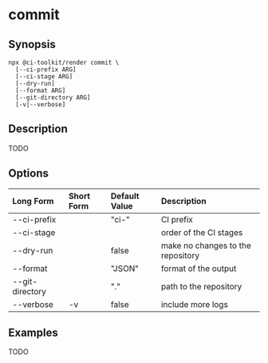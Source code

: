 # commit

## Synopsis

```shell
npx @ci-toolkit/render commit \ 
  [--ci-prefix ARG] 
  [--ci-stage ARG]
  [--dry-run] 
  [--format ARG] 
  [--git-directory ARG]
  [-v|--verbose]
```

## Description

TODO

## Options

| Long Form         | Short Form | Default Value | Description |
| :---              | :---       | :---          | :--- |
| --ci-prefix       | <NONE>     | "ci-"         | CI prefix |
| --ci-stage        | <NONE>     | <NONE>        | order of the CI stages | 
| --dry-run         | <NONE>     | false         | make no changes to the repository | 
| --format          | <NONE>     | "JSON"        | format of the output |
| --git-directory   | <NONE>     | "."           | path to the repository | 
| --verbose         | -v         | false         | include more logs | 

## Examples

TODO